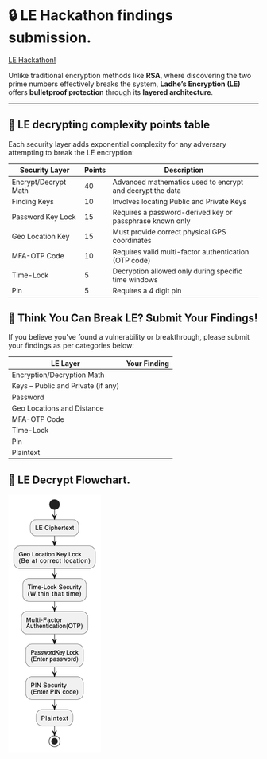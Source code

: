 # 🔒 LE Hackathon findings submission.

[LE Hackathon!](https://www.facebook.com/share/1FgtAyAM86/)

Unlike traditional encryption methods like **RSA**, where discovering the two prime numbers effectively breaks the system, **Ladhe’s Encryption (LE)** offers **bulletproof protection** through its **layered architecture**.

---

## 🔐 LE decrypting complexity points table

Each security layer adds exponential complexity for any adversary attempting to break the LE encryption:

| Security Layer          |   Points     | Description                                              |
|-------------------------|--------------|----------------------------------------------------------|
| Encrypt/Decrypt Math    |    40        | Advanced mathematics used to encrypt and decrypt the data|
| Finding Keys            |    10        | Involves locating Public and Private Keys                |                  
| Password Key Lock       |    15        | Requires a password-derived key or passphrase known only |
| Geo Location Key        |    15        | Must provide correct physical GPS coordinates            |
| MFA-OTP Code            |    10        | Requires valid multi-factor authentication (OTP code)    |
| Time-Lock               |     5        | Decryption allowed only during specific time windows     |
| Pin                     |     5        | Requires a 4 digit pin                                   |



## 🧠 Think You Can Break LE? Submit Your Findings!

If you believe you've found a vulnerability or breakthrough, please submit your findings as per categories below:

| **LE Layer**                       | **Your Finding**         |
|------------------------------------|--------------------------|
| Encryption/Decryption Math         |                          |
| Keys – Public and Private (if any) |                          |
| Password                           |                          |
| Geo Locations and Distance         |                          |
| MFA-OTP Code                       |                          |
| Time-Lock                          |                          |
| Pin                                |                          |
| Plaintext                          |                          |


## 🔐 LE Decrypt Flowchart.

![LE decrypt workflow...](LEDecryptFlow.png)
